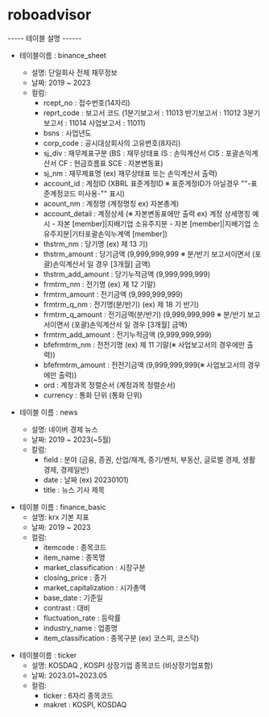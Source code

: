 # roboadvisor

----- 테이블 설명 ------
- 테이블이름 : binance_sheet
  - 설명: 단일회사 전체 재무정보
  - 날짜: 2019 ~ 2023
  - 컬럼: 
    - rcept_no : 접수번호(14자리)
    - reprt_code : 보고서 코드 (1분기보고서 : 11013 반기보고서 : 11012 3분기보고서 : 11014 사업보고서 : 11011)
    - bsns : 사업년도 
    - corp_code : 공시대상회사의 고유번호(8자리)
    - sj_div : 재무제표구분	(BS : 재무상태표 IS : 손익계산서 CIS : 포괄손익계산서 CF : 현금흐름표 SCE : 자본변동표)
    - sj_nm :	재무제표명	(ex) 재무상태표 또는 손익계산서 출력)
    - account_id : 계정ID	(XBRL 표준계정ID ※ 표준계정ID가 아닐경우 ""-표준계정코드 미사용-"" 표시)
    - acount_nm : 계정명	(계정명칭 ex) 자본총계)
    - account_detail : 계정상세	(※ 자본변동표에만 출력 ex) 계정 상세명칭 예시 - 자본 [member]|지배기업 소유주지분 - 자본 [member]|지배기업 소유주지분|기타포괄손익누계액 [member])
    - thstrm_nm :	당기명	(ex) 제 13 기)
    - thstrm_amount :	당기금액	(9,999,999,999 ※ 분/반기 보고서이면서 (포괄)손익계산서 일 경우 [3개월] 금액)
    - thstrm_add_amount :	당기누적금액	(9,999,999,999)
    - frmtrm_nm :	전기명	(ex) 제 12 기말)
    - frmtrm_amount :	전기금액	(9,999,999,999)
    - frmtrm_q_nm	: 전기명(분/반기)	(ex) 제 18 기 반기)
    - frmtrm_q_amount : 전기금액(분/반기)	(9,999,999,999 ※ 분/반기 보고서이면서 (포괄)손익계산서 일 경우 [3개월] 금액)
    - frmtrm_add_amount :	전기누적금액	(9,999,999,999)
    - bfefrmtrm_nm : 전전기명	(ex) 제 11 기말(※ 사업보고서의 경우에만 출력))
    - bfefrmtrm_amount : 전전기금액	(9,999,999,999(※ 사업보고서의 경우에만 출력))
    - ord	: 계정과목 정렬순서	(계정과목 정렬순서)
    - currency : 통화 단위	(통화 단위)


- 테이블 이름 : news
  - 설명: 네이버 경제 뉴스
  - 날짜: 2019 ~ 2023(~5월)
  - 칼럼:
    - field : 분야 (금융, 증권, 산업/재계, 중기/벤처, 부동산, 글로벌 경제, 생활경제, 경제일반)
    - date : 날짜 (ex) 20230101)   
    - title : 뉴스 기사 제목

<!-- <<<<<<< chan -->

- 테이블 이름 : finance_basic
  - 설명: krx 기본 지표
  - 날짜: 2019 ~ 2023
  - 컬럼:
    - itemcode : 종목코드
    - item_name : 종목명
    - market_classification : 시장구분
    - closing_price : 종가
    - market_capitalization : 시가총액
    - base_date : 기준일
    - contrast : 대비
    - fluctuation_rate : 등락률
    - industry_name : 업종명
    - item_classification : 종목구분 (ex) 코스피, 코스닥)


<!-- >>>>>>> main -->

- 테이블이름 : ticker
  - 설명: KOSDAQ , KOSPI 상장기업 종목코드 (비상장기업포함)
  - 날짜: 2023.01~2023.05
  - 컬럼: 
    - ticker : 6자리 종목코드 
    - makret : KOSPI, KOSDAQ




